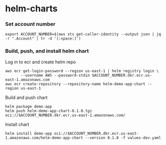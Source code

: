 # helm-charts
### Set account number
```
export ACCOUNT_NUMBER=$(aws sts get-caller-identity --output json | jq -r ".Account" | tr -d '[:space:]')
```
### Build, push, and install helm chart
Log in to ecr and create helm repo
```
aws ecr get-login-password --region us-east-1 | helm registry login \
       --username AWS --password-stdin $ACCOUNT_NUMBER.dkr.ecr.us-east-1.amazonaws.com
aws ecr create-repository --repository-name helm-demo-app-chart --region us-east-1
```
Build and push chart
```
helm package demo-app
helm push helm-demo-app-chart-0.1.0.tgz oci://$ACCOUNT_NUMBER.dkr.ecr.us-east-1.amazonaws.com/
```
Install chart
```
helm install demo-app oci://$ACCOUNT_NUMBER.dkr.ecr.us-east-1.amazonaws.com/helm-demo-app-chart --version 0.1.0 -f values-dev.yaml
```
